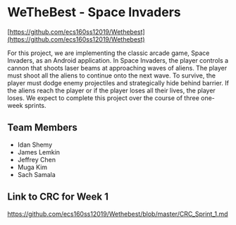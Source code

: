 # WeTheBest - Space Invaders
[https://github.com/ecs160ss12019/Wethebest](https://github.com/ecs160ss12019/Wethebest)

For this project, we are implementing the classic arcade game, Space Invaders, as an Android application. In Space Invaders, the player controls a cannon that shoots laser beams at approaching waves of aliens. The player must shoot all the aliens to continue onto the next wave. To survive, the player must dodge enemy projectiles and strategically hide behind barrier. If the aliens reach the player or if the player loses all their lives, the player loses.  We expect to complete this project over the course of three one-week sprints.


## Team Members
* Idan Shemy
* James Lemkin
* Jeffrey Chen
* Muga Kim
* Sach Samala

## Link to CRC for Week 1

https://github.com/ecs160ss12019/Wethebest/blob/master/CRC_Sprint_1.md
